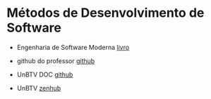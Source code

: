 # Métodos de Desenvolvimento de Software

- Engenharia de Software Moderna [livro](https://engsoftmoderna.info/)

* github do professor [github](https://github.com/fga-eps-mds)

* UnBTV DOC [github](https://github.com/fga-eps-mds/2024.1-UnB-TV-DOC?tab=readme-ov-file)

* UnBTV [zenhub](https://app.zenhub.com/workspaces/20241-unb-tv-6605f9adef67cd057034ad92/board)
